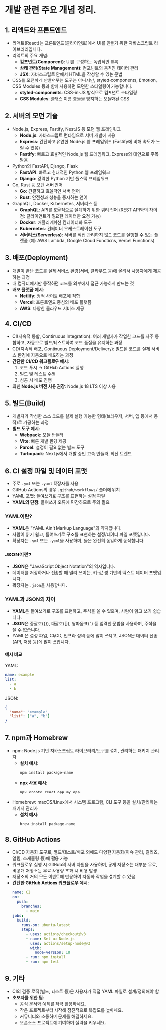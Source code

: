 # 개발 관련 주요 개념 정리.

## 1. 리액트와 프론트엔드
- 리액트(React)는 프론트엔드(클라이언트)에서 UI를 만들기 위한 자바스크립트 라이브러리입니다.
- 리액트의 주요 개념:
  - **컴포넌트(Component)**: UI를 구성하는 독립적인 블록
  - **상태 관리(State Management)**: 컴포넌트의 동적인 데이터 관리
  - **JSX**: 자바스크립트 안에서 HTML을 작성할 수 있는 문법
- CSS를 모던하게 만들어주는 도구는 아니지만, styled-components, Emotion, CSS Modules 등과 함께 사용하면 모던한 스타일링이 가능합니다.
  - **styled-components**: CSS-in-JS 방식으로 컴포넌트 스타일링
  - **CSS Modules**: 클래스 이름 충돌을 방지하는 모듈화된 CSS

## 2. 서버의 모던 기술
- Node.js, Express, Fastify, NestJS 등 모던 웹 프레임워크
  - **Node.js**: 자바스크립트 런타임으로 서버 개발에 사용
  - **Express**: 간단하고 유연한 Node.js 웹 프레임워크 (Fastify에 비해 속도가 느릴 수 있음)
  - **Fastify**: 빠르고 효율적인 Node.js 웹 프레임워크, Express의 대안으로 주목받음
- Python의 FastAPI, Django, Flask
  - **FastAPI**: 빠르고 현대적인 Python 웹 프레임워크
  - **Django**: 강력한 Python 기반 풀스택 프레임워크
- Go, Rust 등 모던 서버 언어
  - **Go**: 간결하고 효율적인 서버 언어
  - **Rust**: 안전성과 성능을 중시하는 언어
- GraphQL, Docker, Kubernetes, 서버리스 등
  - **GraphQL**: API를 효율적으로 설계하기 위한 쿼리 언어 (REST API와의 차이점: 클라이언트가 필요한 데이터만 요청 가능)
  - **Docker**: 애플리케이션 컨테이너화 도구
  - **Kubernetes**: 컨테이너 오케스트레이션 도구
  - **서버리스(Serverless)**: 서버를 직접 관리하지 않고 코드를 실행할 수 있는 플랫폼 (예: AWS Lambda, Google Cloud Functions, Vercel Functions)

## 3. 배포(Deployment)
- 개발이 끝난 코드를 실제 서비스 환경(서버, 클라우드 등)에 올려서 사용자에게 제공하는 과정
- 내 컴퓨터에서만 동작하던 코드를 외부에서 접근 가능하게 만드는 것
- **배포 플랫폼 예시**:
  - **Netlify**: 정적 사이트 배포에 적합
  - **Vercel**: 프론트엔드 중심의 배포 플랫폼
  - **AWS**: 다양한 클라우드 서비스 제공

## 4. CI/CD
- CI(지속적 통합, Continuous Integration): 여러 개발자가 작업한 코드를 자주 통합하고, 자동으로 빌드/테스트하여 코드 품질을 유지하는 과정
- CD(지속적 배포, Continuous Deployment/Delivery): 빌드된 코드를 실제 서비스 환경에 자동으로 배포하는 과정
- **간단한 CI/CD 워크플로우 예시**:
  1. 코드 푸시 → GitHub Actions 실행
  2. 빌드 및 테스트 수행
  3. 성공 시 배포 진행
- **최신 Node.js 버전 사용 권장**: Node.js 18 LTS 이상 사용

## 5. 빌드(Build)
- 개발자가 작성한 소스 코드를 실제 실행 가능한 형태(브라우저, 서버, 앱 등에서 동작)로 가공하는 과정
- **빌드 도구 예시**:
  - **Webpack**: 모듈 번들러
  - **Vite**: 빠른 개발 환경 제공
  - **Parcel**: 설정이 필요 없는 빌드 도구
  - **Turbopack**: Next.js에서 개발 중인 고속 번들러, 최신 트렌드

## 6. CI 설정 파일 및 데이터 포맷
- 주로 `.yml` 또는 `.yaml` 확장자를 사용
- GitHub Actions의 경우 `.github/workflows/` 폴더에 위치
- YAML 포맷: 들여쓰기로 구조를 표현하는 설정 파일
- **YAML의 단점**: 들여쓰기 오류에 민감하므로 주의 필요

### YAML이란?
- **YAML**은 "YAML Ain't Markup Language"의 약자입니다.
- 사람이 읽기 쉽고, 들여쓰기로 구조를 표현하는 설정/데이터 파일 포맷입니다.
- 확장자는 `.yml` 또는 `.yaml`을 사용하며, 둘은 완전히 동일하게 동작합니다.

### JSON이란?
- **JSON**은 "JavaScript Object Notation"의 약자입니다.
- 데이터를 저장하거나 전송할 때 널리 쓰이는, 키-값 쌍 기반의 텍스트 데이터 포맷입니다.
- 확장자는 `.json`을 사용합니다.

### YAML과 JSON의 차이
- **YAML**은 들여쓰기로 구조를 표현하고, 주석을 쓸 수 있으며, 사람이 읽고 쓰기 쉽습니다.
- **JSON**은 중괄호({}), 대괄호([]), 쌍따옴표(") 등 엄격한 문법을 사용하며, 주석을 쓸 수 없습니다.
- YAML은 설정 파일, CI/CD, 인프라 정의 등에 많이 쓰이고, JSON은 데이터 전송(API, 저장 등)에 많이 쓰입니다.

#### 예시 비교
YAML:
```yaml
name: example
list:
  - a
  - b
```
JSON:
```json
{
  "name": "example",
  "list": ["a", "b"]
}
```
## 7. npm과 Homebrew
- npm: Node.js 기반 자바스크립트 라이브러리/도구를 설치, 관리하는 패키지 관리자
  - **설치 예시**:
    ```bash
    npm install package-name
    ```
  - **npx 사용 예시**:
    ```bash
    npx create-react-app my-app
    ```
- Homebrew: macOS/Linux에서 시스템 프로그램, CLI 도구 등을 설치/관리하는 패키지 관리자
  - **설치 예시**:
    ```bash
    brew install package-name
    ```

## 8. GitHub Actions
- CI/CD 자동화 도구로, 빌드/테스트/배포 외에도 다양한 자동화(이슈 관리, 릴리즈, 알림, 스케줄링 등)에 활용 가능
- 워크플로우 실행 시 GitHub의 서버 자원을 사용하며, 공개 저장소는 대부분 무료, 비공개 저장소는 무료 사용량 초과 시 비용 발생
- 저장소의 거의 모든 이벤트에 반응하여 자동화 작업을 설계할 수 있음
- **간단한 GitHub Actions 워크플로우 예시**:
  ```yaml
  name: CI
  on:
    push:
      branches:
        - main
  jobs:
    build:
      runs-on: ubuntu-latest
      steps:
        - uses: actions/checkout@v3
        - name: Set up Node.js
          uses: actions/setup-node@v3
          with:
            node-version: 18
        - run: npm install
        - run: npm test
  ```

## 9. 기타
- CI의 검증 로직(빌드, 테스트 등)은 사용자가 직접 YAML 파일로 설계/정의해야 함
- **초보자를 위한 팁**:
  - 공식 문서와 예제를 적극 활용하세요.
  - 작은 프로젝트부터 시작해 점진적으로 복잡도를 높이세요.
  - 커뮤니티와 소통하며 문제를 해결하세요.
  - 오픈소스 프로젝트에 기여하며 실력을 키우세요.
